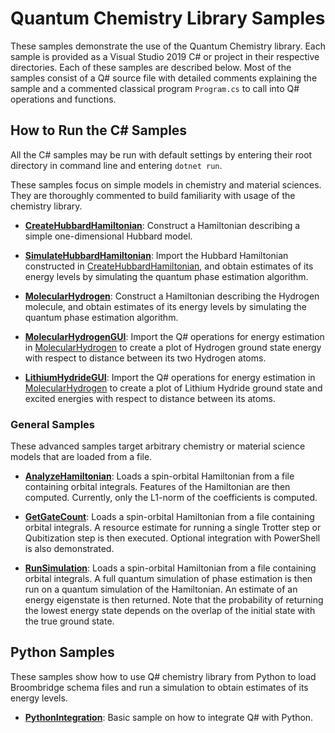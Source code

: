 # Quantum Chemistry Library Samples

These samples demonstrate the use of the Quantum Chemistry library.
Each sample is provided as a Visual Studio 2019 C# or project in their respective directories.
Each of these samples are described below.
Most of the samples consist of a Q# source file with detailed comments explaining the sample and a commented classical program `Program.cs` to call into Q# operations and functions.

## How to Run the C# Samples

All the C# samples may be run with default settings by entering their root directory in command line and entering `dotnet run`.

These samples focus on simple models in chemistry and material sciences. They are thoroughly commented to build familiarity with usage of the chemistry library.

- **[CreateHubbardHamiltonian](CreateHubbardHamiltonian/)**:
  Construct a Hamiltonian describing a simple one-dimensional Hubbard model.

- **[SimulateHubbardHamiltonian](SimulateHubbardHamiltonian/)**:
  Import the Hubbard Hamiltonian constructed in [CreateHubbardHamiltonian](CreateHubbardHamiltonian/), and obtain estimates of its energy levels by simulating the quantum phase estimation algorithm.

- **[MolecularHydrogen](MolecularHydrogen/)**:
  Construct a Hamiltonian describing the Hydrogen molecule, and obtain estimates of its energy levels by simulating the quantum phase estimation algorithm.

- **[MolecularHydrogenGUI](MolecularHydrogenGUI/)**:
  Import the Q# operations for energy estimation in [MolecularHydrogen](MolecularHydrogen/) to create a plot of Hydrogen ground state energy with respect to distance between its two Hydrogen atoms.

- **[LithiumHydrideGUI](LithiumHydrideGUI/)**:
  Import the Q# operations for energy estimation in [MolecularHydrogen](MolecularHydrogen/) to create a plot of Lithium Hydride ground state and excited energies with respect to distance between its atoms.

### General Samples

These advanced samples target arbitrary chemistry or material science models that are loaded from a file.

- **[AnalyzeHamiltonian](AnalyzeHamiltonian/)**:
  Loads a spin-orbital Hamiltonian from a file containing orbital integrals. Features of the Hamiltonian are then computed. Currently, only the L1-norm of the coefficients is computed.

- **[GetGateCount](GetGateCount/)**:
  Loads a spin-orbital Hamiltonian from a file containing orbital integrals. A resource estimate for running a single Trotter step or Qubitization step is then executed. Optional integration with PowerShell is also demonstrated.

- **[RunSimulation](RunSimulation)**:
  Loads a spin-orbital Hamiltonian from a file containing orbital integrals. A full quantum simulation of phase estimation is then run on a quantum simulation of the Hamiltonian. An estimate of an energy eigenstate is then returned. Note that the probability of returning the lowest energy state depends on the overlap of the initial state with the true ground state.

## Python Samples

These samples show how to use Q# chemistry library from Python to load Broombridge schema files
and run a simulation to obtain estimates of its energy levels.

- **[PythonIntegration](PythonIntegration/)**:
  Basic sample on how to integrate Q# with Python.
